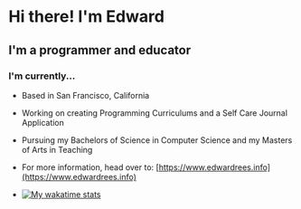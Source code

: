 # Hi there! I'm Edward

## I'm a programmer and educator

### I'm currently...

- Based in San Francisco, California

- Working on creating Programming Curriculums and a Self Care Journal Application

- Pursuing my Bachelors of Science in Computer Science and my Masters of Arts in Teaching

- For more information, head over to: [https://www.edwardrees.info](https://www.edwardrees.info)

- [![My wakatime stats](https://github-readme-stats.vercel.app/api/wakatime?username=EdwardR16)]()

